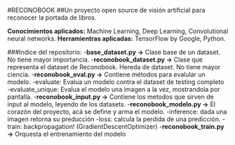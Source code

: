 #RECONOBOOK
##Un proyecto open source de visión artificial para reconocer la portada de libros.

**Conocimientos aplicados:** Machine Learning, Deep Learning, Convolutional neural networks.
**Herramientras aplicadas:** TensorFlow by Google, Python.


###Indice del repositorio:
-**base_dataset.py ->** Clase base de un dataset. No tiene mayor importancia.
-**reconobook_dataset.py ->** Clase que representa el dataset de Reconobook. Hereda de dataset. No tiene mayor ciencia.
-**reconobook_eval.py ->** Contiene métodos para evalular un modelo.
  -evaluate: Evalua un modelo contra el dataset de testing completo
  -evaluate_unique: Evalua el modelo una imagen a la vez, mostrandola por pantalla.
-**reconobook_input.py ->** Contiene los metodos que sirven de input al modelo, leyendo de los datasets.
-**reconobook_modelo.py ->** El corazón del proyecto, acá se define y arma el modelo.
  -inference: dada una imagen retorna su preducción
  -loss: calcula la perdida de una predicción.
  -train: backpropagation! (GradientDescentOptimizer)
-**reconobook_train.py ->** Orquesta el entrenamiento del modelo




